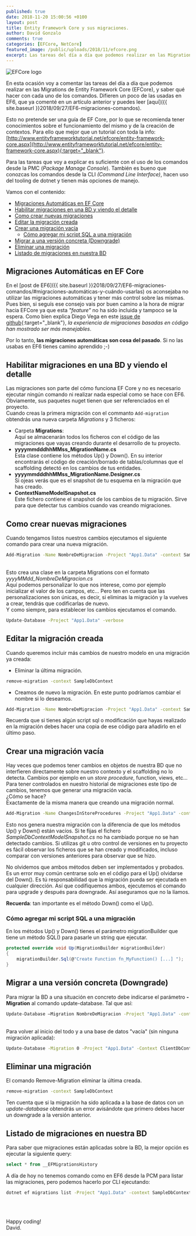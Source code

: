 ```yaml
---
published: true
date: 2018-11-20 15:00:56 +0100
layout: post
title: Entity Framework Core y sus migraciones.
author: David Gonzalo
comments: true
categories: [EFCore, NetCore]
featured_image: /public/uploads/2018/11/efcore.png
excerpt: Las tareas del día a día que podemos realizar en las Migrations de Entity Framework Core.
---
```

![EFCore logo]({{site.baseurl}}public/uploads/2018/11/efcore.png)

En esta ocasión voy a comentar las tareas del día a día que podemos realizar en las Migrations de Entity Framework Core (EFCore), y saber qué hacer con cada uno de los comandos.
Difieren un poco de las usadas en EF6, que ya comenté en un artículo anterior y puedes leer [aquí]({{ site.baseurl }}2018/09/27/EF6-migraciones-comandos).
<!--break-->

Esto no pretende ser una guía de EF Core, por lo que se recomienda tener conocimientos sobre el funcionamiento del mismo y de la creación de contextos. Para ello que mejor que un tutorial con toda la info:
[http://www.entityframeworktutorial.net/efcore/entity-framework-core.aspx](http://www.entityframeworktutorial.net/efcore/entity-framework-core.aspx){:target="_blank"}. 

Para las tareas que voy a explicar es suficiente con el uso de los comandos desde la PMC (*Package Manage Console*). También es bueno que conozcas los comandos desde la CLI *(Command Line Interface)*, hacen uso del tooling de dotnet y tienen más opciones de manejo.

Vamos con el contenido:
- [Migraciones Automáticas en EF Core](#migraciones-automáticas-en-ef-core)
- [Habilitar migraciones en una BD y viendo el detalle](#habilitar-migraciones-en-una-bd-y-viendo-el-detalle)
- [Como crear nuevas migraciones](#como-crear-nuevas-migraciones)
- [Editar la migración creada](#editar-la-migración-creada)
- [Crear una migración vacía](#crear-una-migración-vacía)
    - [Cómo agregar mi script SQL a una migración](#cómo-agregar-mi-script-sql-a-una-migración)
- [Migrar a una versión concreta (Downgrade)](#migrar-a-una-versión-concreta-downgrade)
- [Eliminar una migración](#eliminar-una-migración)
- [Listado de migraciones en nuestra BD](#listado-de-migraciones-en-nuestra-bd)


## Migraciones Automáticas en EF Core
En el [post de EF6]({{ site.baseurl }}2018/09/27/EF6-migraciones-comandos/#migraciones-automáticas-y-cuándo-usarlas) os aconsejaba no utilizar las migraciones automáticas y tener más control sobre las mismas. 
Pues bien, si seguís ese consejo vais por buen camino a la hora de migrar hacia EFCore ya que esta *"feature"* no ha sido incluida y tampoco se la espera. Como bien explica Diego Vega en este [issue de github](https://github.com/aspnet/EntityFrameworkCore/issues/6214#issuecomment-239519498){:target="_blank"},  *la experiencia de migraciones basadas en código han mostrado ser más manejables*.

Por lo tanto, **las migraciones automáticas son cosa del pasado**. Si no las usabas en EF6 tienes camino aprendido ;-)

## Habilitar migraciones en una BD y viendo el detalle
Las migraciones son parte del cómo funciona EF Core y no es necesario ejecutar ningún comando ni realizar nada especial como se hace con EF6. Obviamente, sus paquetes nuget tienen que ser referenciados en el proyecto.
<br/>Cuando creas la primera migración con el commanto ```Add-migration``` obtendrás una nueva carpeta *Migrations* y 3 ficheros:
- Carpeta **Migrations**:
<br/>Aquí se almacenarán todos los ficheros con el código de las migraciones que vayas creando durante el desarrollo de tu proyecto.
- **yyyymmdddhhMMss_MigrationName.cs**
<br/> Esta clase contiene los métodos Up() y Down(). En su interior encontrarás el código de creación/borrado de tablas/columnas que el scaffolding detectó en los cambios de tus entidades.
- **yyyymmdddhhMMss_MigrationName.Designer.cs**
<br/> Si ojeas verás que es el snapshot de tu esquema en la migración que has creado.
- **ContextNameModelSnapshot.cs**
<br/> Este fichero contiene el snapshot de los cambios de tu migración. Sirve para que detectar tus cambios cuando vas creando migraciones.


## Como crear nuevas migraciones
Cuando tengamos listos nuestros cambios ejecutamos el siguiente comando para crear una nueva migración.
```bat
Add-Migration -Name NombreDeMigracion -Project "App1.Data" -context SampleDbContext
```
<br />Esto crea una clase en la carpeta Migrations con el formato *yyyyMMdd_NombreDeMigracion.cs*
<br />Aquí podemos personalizar lo que nos interese, como por ejemplo inicializar el valor de los campos, etc... Pero ten en cuenta que las personalizaciones son únicas, es decir, si eliminas la migración y la vuelves a crear, tendrás que codificarlas de nuevo.
<br />Y como siempre, para establecer los cambios ejecutamos el comando.
```bat
Update-Database -Project "App1.Data" -verbose
```

## Editar la migración creada
Cuando queremos incluir más cambios de nuestro modelo en una migración ya creada:

- Eliminar la última migración. 
```bat
remove-migration -context SampleDbContext
```
- Creamos de nuevo la migración. En este punto podríamos cambiar el nombre si lo deseamos.
```bat
Add-Migration -Name NombreDeMigracion -Project "App1.Data" -context SampleDbContext
```

Recuerda que si tienes algún script sql o modificación que hayas realizado en la migración debes hacer una copia de ese código para añadirlo en el último paso.

## Crear una migración vacía
Hay veces que podemos tener cambios en objetos de nuestra BD que no interfieren directamente sobre nuestro contexto y el scaffolding no lo detecta. Cambios por ejemplo en un *store procedure*, function, views, etc...
<br/>Para tener controlados en nuestro historial de migraciones este tipo de cambios, tenemos que generar una migración vacía.
<br/>¿Cómo se hace?
<br/>Exactamente de la misma manera que creando una migración normal.
```bat
Add-Migration -Name ChangesInStoreProcedures -Project "App1.Data" -context SampleDbContext
```
Esto nos genera nuestra migración con la diferencia de que los métodos Up() y Down() están vacíos.
Si te fijas el fichero *SampleDbContextModelSnapshot.cs* no ha cambiado porque no se han detectado cambios. 
Si utilizas git u otro control de versiones en tu proyecto es fácil observar los ficheros que se han creado y modificados, incluso comparar con versiones anteriores para observar que se hizo.

No olvidemos que ambos métodos deben ser implementados y probados. Es un error muy común centrarse solo en el código para el Up() olvidarse del Down(). Es tú responsabilidad que la migración pueda ser ejecutada en cualquier dirección. Así que codifiquemos ambos, ejecutemos el comando para upgrade y después para downgrade. Así aseguramos que no la líamos.

**Recuerda**: tan importante es el método Down() como el Up().


### Cómo agregar mi script SQL a una migración
En los métodos Up() y Down() tienes el parámetro migrationBuilder que tiene un método SQL() para pasarle un string que ejecutar.
```c#
protected override void Up(MigrationBuilder migrationBuilder)
{
    migrationBuilder.Sql(@"Create Function fn_MyFunction() [...] ");
}
```

## Migrar a una versión concreta (Downgrade)
Para migrar la BD a una situación en concreto debe indicarse el parámetro **-Migration** al comando update-database.
Tal que así:
```bat
Update-Database –Migration NombreDeMigracion -Project "App1.Data" -context SampleDbContext
```
<br/>Para volver al inicio del todo y a una base de datos "vacía" (sin ninguna migración aplicada):
```bat
Update-Database -Migration 0 -Project "App1.Data" -Context ClientDbContext
```


## Eliminar una migración
El comando Remove-Migration eliminar la última creada.
```bat
remove-migration -context SampleDbContext
```
Ten cuenta que si la migración ha sido aplicada a la base de datos con un *update-database* obtendrás un error avisándote que primero debes hacer un downgrade a la versión anterior.

## Listado de migraciones en nuestra BD
Para saber que migraciones están aplicadas sobre la BD, la mejor opción es ejecutar la siguiente query:
```sql
select * from __EFMigrationsHistory
```
A día de hoy no tenemos comando como en EF6 desde la PCM para listar las migraciones, pero podemos hacerlo por CLI ejecutando:
```bat
dotnet ef migrations list -Project "App1.Data" -context SampleDbContext
```

<br/><br/>

Happy coding!
<br/>
David.